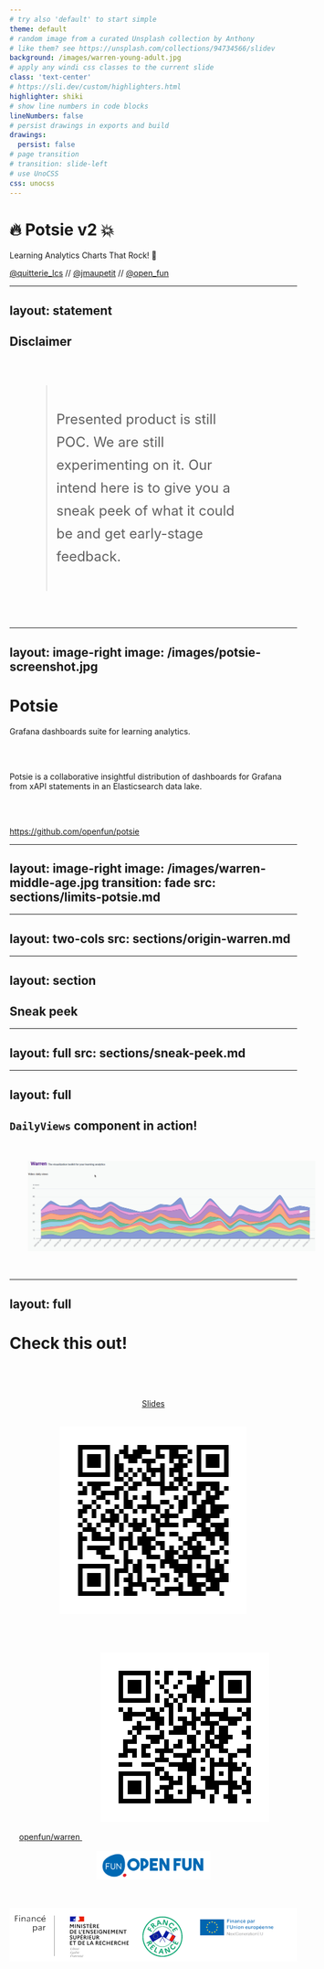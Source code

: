 ```yaml
---
# try also 'default' to start simple
theme: default
# random image from a curated Unsplash collection by Anthony
# like them? see https://unsplash.com/collections/94734566/slidev
background: /images/warren-young-adult.jpg
# apply any windi css classes to the current slide
class: 'text-center'
# https://sli.dev/custom/highlighters.html
highlighter: shiki
# show line numbers in code blocks
lineNumbers: false
# persist drawings in exports and build
drawings:
  persist: false
# page transition
# transition: slide-left
# use UnoCSS
css: unocss
---
```


# 🔥 Potsie v2 💥


Learning Analytics Charts That Rock! 🤘

<logos-twitter /> [@quitterie_lcs](https://twitter.com/quitterie_lcs) // <logos-mastodon-icon /> [@jmaupetit](https://mamot.fr/@jmaupetit) // <logos-twitter /> [@open_fun](https://twitter.com/open_fun)


---
layout: statement
---
## Disclaimer

> Presented product is still POC. We are still experimenting on it. Our intend
> here is to give you a sneak peek of what it could be and get early-stage
> feedback.

<style>
blockquote {
  margin: 4rem;
  padding: 1rem;
}
blockquote p {
  font-size: 1.5rem;
  line-height: 2.5rem;
}
</style>

---
layout: image-right
image: /images/potsie-screenshot.jpg
---

# Potsie

Grafana dashboards suite for learning analytics.

<br/>
<br/>

Potsie is a collaborative insightful distribution of dashboards for Grafana
from xAPI statements in an Elasticsearch data lake.

<br/>
<br/>

<logos-github-icon /> https://github.com/openfun/potsie

<style>
img {
  margin: 2rem;
}
</style>

---
layout: image-right
image: /images/warren-middle-age.jpg
transition: fade
src: sections/limits-potsie.md
---

---
layout: two-cols
src: sections/origin-warren.md
---

---
layout: section
---

## Sneak peek

---
layout: full
src: sections/sneak-peek.md
---

---
layout: full
---

## `DailyViews` component in action!

![](/images/warren-sneak-peek.gif)


---
layout: full
---

# Check this out!

<div class="grid grid-cols-2 gap-4 credits">
  <div class="grid grid-cols-2 gap-4">
    <div>
      <a href="https://openfun.github.io/2023-openedx-con-warren/">
        Slides
      </a>
      <br/>
      <img src="/images/qr-code-slides.png" />
    </div>
    <div>
      <logos-github-icon />
      <a href="https://github.com/openfun/warren">
        openfun/warren
      </a>
      <img src="/images/qr-code-project.png" />
    </div>
  </div>
  <div>
      <img class="logo" src="/images/logo-openfun.png"  width="200" />
      <br />
      <img class="logo" src="/images/logos-finance.png" />
  </div>
</div>

<style>
.credits {
  margin-top: 5rem;
  text-align: center;
}
.logo {
  display: block;
  margin: 1rem auto;
}
</style>


